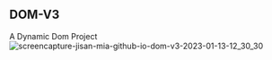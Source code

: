 ## DOM-V3
A Dynamic Dom Project
![screencapture-jisan-mia-github-io-dom-v3-2023-01-13-12_30_30](https://user-images.githubusercontent.com/61211600/212252845-c6d6d373-dc47-4959-8893-5c85e8e0cdf4.png)
